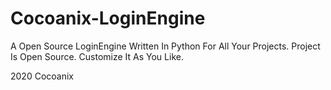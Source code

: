 # Cocoanix-LoginEngine
A Open Source LoginEngine Written In Python For All Your Projects.
Project Is Open Source. Customize It As You Like.

2020 Cocoanix
